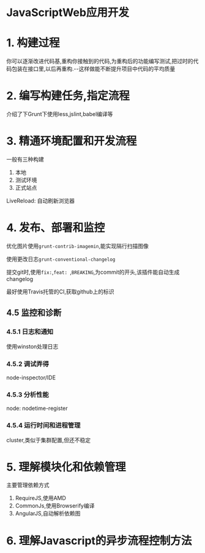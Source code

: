 # JavaScriptWeb应用开发

# 1. 构建过程

你可以逐渐改进代码基,重构你接触到的代码,为重构后的功能编写测试,把过时的代码包装在接口里,以后再重构.--这样做能不断提升项目中代码的平均质量

# 2. 编写构建任务,指定流程

介绍了下Grunt下使用less,jslint,babel编译等

# 3. 精通环境配置和开发流程

一般有三种构建

1. 本地
2. 测试环境
3. 正式站点

LiveReload: 自动刷新浏览器

# 4. 发布、部署和监控

优化图片使用`grunt-contrib-imagemin`,能实现隔行扫描图像

使用更改日志`grunt-conventional-changelog`

提交git时,使用`fix:`,`feat: `,`BREAKING`,为commit的开头,该插件能自动生成changelog

最好使用Travis托管的CI,获取github上的标识

## 4.5 监控和诊断

### 4.5.1 日志和通知

使用winston处理日志

### 4.5.2 调试弄得

node-inspector/IDE

### 4.5.3 分析性能

node: nodetime-register

### 4.5.4 运行时间和进程管理

cluster,类似于集群配置,但还不稳定

# 5. 理解模块化和依赖管理

主要管理依赖方式

1. RequireJS,使用AMD
2. CommonJs,使用Browserify编译
3. AngularJS,自动解析依赖图

# 6. 理解Javascript的异步流程控制方法
